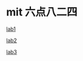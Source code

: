 # mit 六点八二四

[lab1](https://github.com/GuoYongHeng/six_point_eight_two_four/blob/main/lab1.md)

[lab2](https://github.com/GuoYongHeng/six_point_eight_two_four/blob/main/lab2.md)

[lab3](https://github.com/GuoYongHeng/six_point_eight_two_four/blob/main/lab3.md)